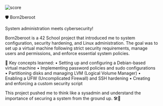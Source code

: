 ![score](https://github.com/user-attachments/assets/8dd05ee7-cbc2-425a-8080-68d0cbcf84a4)

🛡️ Born2beroot

System administration meets cybersecurity!

Born2beroot is a 42 School project that introduced me to system configuration, security hardening, and Linux administration. The goal was to set up a virtual machine following strict security requirements, manage users and permissions, and enforce essential system policies.

🔹 Key concepts learned:
	•	Setting up and configuring a Debian-based virtual machine
	•	Implementing password policies and sudo configurations
	•	Partitioning disks and managing LVM (Logical Volume Manager)
	•	Enabling a UFW (Uncomplicated Firewall) and SSH hardening
	•	Creating and enforcing a custom security script

This project pushed me to think like a sysadmin and understand the importance of securing a system from the ground up. 🛠️🔐
